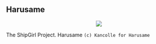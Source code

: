 ## Harusame
<p align="center">
  <img src="https://vignette.wikia.nocookie.net/kancolle/images/3/3f/Harusame_Valentine_Full.png">
</p>

The ShipGirl Project. Harusame `(c) Kancolle for Harusame`
